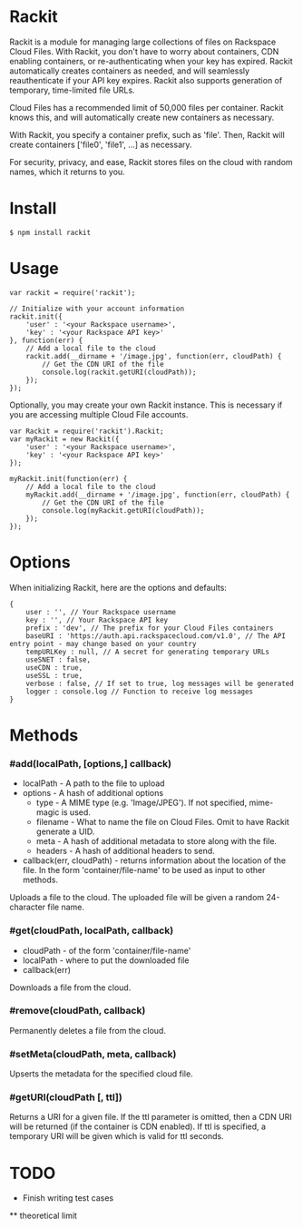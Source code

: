 # Rackit

Rackit is a module for managing large collections of files on Rackspace Cloud Files. With Rackit, you don't have to worry about containers, CDN enabling containers, or re-authenticating when your key has expired. Rackit automatically creates containers as needed, and will seamlessly reauthenticate if your API key expires. Rackit also supports generation of temporary, time-limited file URLs.

Cloud Files has a recommended limit of 50,000 files per container. Rackit knows this, and will automatically create new containers as necessary.

With Rackit, you specify a container prefix, such as 'file'. Then, Rackit will create containers ['file0', 'file1', ...] as necessary.

For security, privacy, and ease, Rackit stores files on the cloud with random names, which it returns to you.

# Install

    $ npm install rackit

# Usage

    var rackit = require('rackit');
    
    // Initialize with your account information
    rackit.init({
        'user' : '<your Rackspace username>',
        'key' : '<your Rackspace API key>'
    }, function(err) {
        // Add a local file to the cloud
        rackit.add(__dirname + '/image.jpg', function(err, cloudPath) {
            // Get the CDN URI of the file
            console.log(rackit.getURI(cloudPath));
        });
    });

Optionally, you may create your own Rackit instance. This is necessary if you are accessing multiple Cloud File accounts.

    var Rackit = require('rackit').Rackit;
    var myRackit = new Rackit({
        'user' : '<your Rackspace username>',
        'key' : '<your Rackspace API key>'
    });
    
    myRackit.init(function(err) {
        // Add a local file to the cloud
        myRackit.add(__dirname + '/image.jpg', function(err, cloudPath) {
            // Get the CDN URI of the file
            console.log(myRackit.getURI(cloudPath));
        });
    });
    
# Options

When initializing Rackit, here are the options and defaults:

    {
        user : '', // Your Rackspace username
		key : '', // Your Rackspace API key
		prefix : 'dev', // The prefix for your Cloud Files containers
		baseURI : 'https://auth.api.rackspacecloud.com/v1.0', // The API entry point - may change based on your country
		tempURLKey : null, // A secret for generating temporary URLs
		useSNET : false,
		useCDN : true,
		useSSL : true,
		verbose : false, // If set to true, log messages will be generated
		logger : console.log // Function to receive log messages
    }

        
# Methods
### #add(localPath, [options,] callback)
- localPath - A path to the file to upload
- options - A hash of additional options
  - type - A MIME type (e.g. 'Image/JPEG'). If not specified, mime-magic is used.
  - filename - What to name the file on Cloud Files. Omit to have Rackit generate a UID.
  - meta - A hash of additional metadata to store along with the file.
  - headers - A hash of additional headers to send.
- callback(err, cloudPath) - returns information about the location of the file. In the form 'container/file-name' to be used as input to other methods.

Uploads a file to the cloud. The uploaded file will be given a random 24-character file name.

### #get(cloudPath, localPath, callback)
- cloudPath - of the form 'container/file-name'
- localPath - where to put the downloaded file
- callback(err)

Downloads a file from the cloud.

### #remove(cloudPath, callback)

Permanently deletes a file from the cloud.

### #setMeta(cloudPath, meta, callback)

Upserts the metadata for the specified cloud file.

### #getURI(cloudPath [, ttl])

Returns a URI for a given file. If the ttl parameter is omitted, then a CDN URI will be returned (if the container is CDN enabled). If ttl is specified, a temporary URI will be given which is valid for ttl seconds.

# TODO

* Finish writing test cases

** theoretical limit